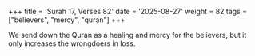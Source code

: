+++
title = 'Surah 17, Verses 82'
date = '2025-08-27'
weight = 82
tags = ["believers", "mercy", "quran"]
+++

We send down the Quran as a healing and mercy for the believers, but it only increases the wrongdoers in loss.